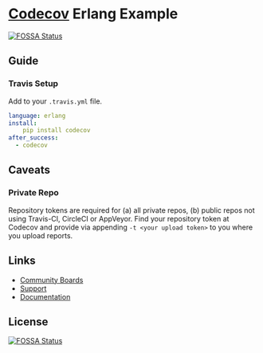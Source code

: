 # [Codecov](https://codecov.io) Erlang Example
[![FOSSA Status](https://app.fossa.com/api/projects/git%2Bgithub.com%2Fcodecov%2Fexample-erlang.svg?type=shield)](https://app.fossa.com/projects/git%2Bgithub.com%2Fcodecov%2Fexample-erlang?ref=badge_shield)


## Guide

### Travis Setup

Add to your `.travis.yml` file.
```yml
language: erlang
install:
    pip install codecov
after_success:
  - codecov
```

## Caveats
### Private Repo
Repository tokens are required for (a) all private repos, (b) public repos not using Travis-CI, CircleCI or AppVeyor. Find your repository token at Codecov and provide via appending `-t <your upload token>` to you where you upload reports.

## Links
- [Community Boards](https://community.codecov.io)
- [Support](https://codecov.io/support)
- [Documentation](https://docs.codecov.io)


## License
[![FOSSA Status](https://app.fossa.com/api/projects/git%2Bgithub.com%2Fcodecov%2Fexample-erlang.svg?type=large)](https://app.fossa.com/projects/git%2Bgithub.com%2Fcodecov%2Fexample-erlang?ref=badge_large)